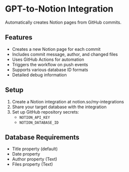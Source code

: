 # GPT-to-Notion Integration

Automatically creates Notion pages from GitHub commits.

## Features
- Creates a new Notion page for each commit
- Includes commit message, author, and changed files
- Uses GitHub Actions for automation
- Triggers the workflow on push events
- Supports various database ID formats
- Detailed debug information

## Setup
1. Create a Notion integration at notion.so/my-integrations
2. Share your target database with the integration
3. Set up GitHub repository secrets:
   - `NOTION_API_KEY`
   - `NOTION_DATABASE_ID`

## Database Requirements
- Title property (default)
- Date property
- Author property (Text)
- Files property (Text)
